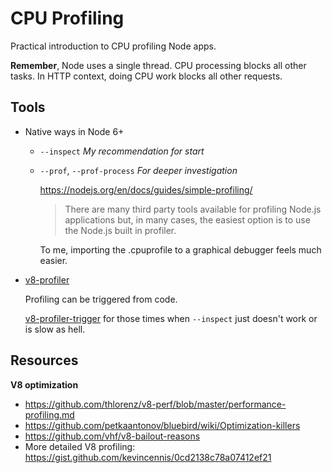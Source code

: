 # CPU Profiling

Practical introduction to CPU profiling Node apps.

**Remember**, Node uses a single thread. CPU processing blocks all other tasks.
In HTTP context, doing CPU work blocks all other requests.

## Tools

* Native ways in Node 6+

  * `--inspect` *My recommendation for start*
  * `--prof`, `--prof-process` *For deeper investigation*

    https://nodejs.org/en/docs/guides/simple-profiling/

    > There are many third party tools available for profiling Node.js applications but, in many cases, the easiest option is to use the Node.js built in profiler.

    To me, importing the .cpuprofile to a graphical debugger feels much easier.

* [v8-profiler](https://github.com/node-inspector/v8-profiler)

  Profiling can be triggered from code.

  [v8-profiler-trigger](https://github.com/kimmobrunfeldt/v8-profiler-trigger)
  for those times when `--inspect` just doesn't work or is slow as hell.



## Resources

**V8 optimization**

* https://github.com/thlorenz/v8-perf/blob/master/performance-profiling.md
* https://github.com/petkaantonov/bluebird/wiki/Optimization-killers
* https://github.com/vhf/v8-bailout-reasons
* More detailed V8 profiling: https://gist.github.com/kevincennis/0cd2138c78a07412ef21

